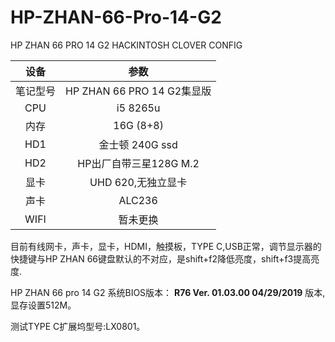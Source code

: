 # HP-ZHAN-66-Pro-14-G2
HP ZHAN 66 PRO 14 G2 HACKINTOSH CLOVER CONFIG

| 设备 | 参数 | 
| :---:         |     :---:      | 
| 笔记型号  | HP ZHAN 66 PRO 14 G2集显版  | 
| CPU   | i5 8265u     | 
| 内存     | 16G (8+8)   | 
| HD1     | 金士顿 240G ssd   |
| HD2     | HP出厂自带三星128G M.2   |
| 显卡    | UHD 620,无独立显卡   |
| 声卡    | ALC236   |
| WIFI    | 暂未更换   |

目前有线网卡，声卡，显卡，HDMI，触摸板，TYPE C,USB正常，调节显示器的快捷键与HP ZHAN 66键盘默认的不对应，是shift+f2降低亮度，shift+f3提高亮度.


HP ZHAN 66 pro 14 G2 系统BIOS版本： **R76 Ver. 01.03.00 04/29/2019** 版本,显存设置512M。

测试TYPE C扩展坞型号:LX0801。

